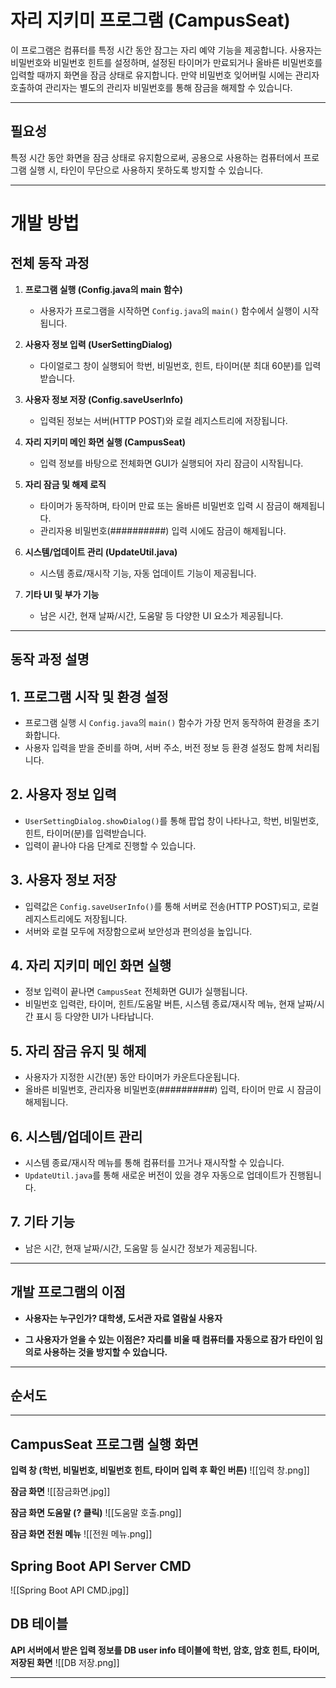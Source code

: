 # 자리 지키미 프로그램 (CampusSeat)
이 프로그램은 컴퓨터를 특정 시간 동안 잠그는 자리 예약 기능을 제공합니다. 사용자는 비밀번호와 비밀번호 힌트를 설정하며, 설정된 타이머가 만료되거나 올바른 비밀번호를 입력할 때까지 화면을 잠금 상태로 유지합니다. 만약 비밀번호 잊어버릴 시에는 관리자 호출하여 관리자는 별도의 관리자 비밀번호를 통해 잠금을 해제할 수 있습니다.

---
## 필요성  
특정 시간 동안 화면을 잠금 상태로 유지함으로써, 공용으로 사용하는 컴퓨터에서 프로그램 실행 시, 타인이 무단으로 사용하지 못하도록 방지할 수 있습니다.

---
# 개발 방법
## 전체 동작 과정 
1. **프로그램 실행 (Config.java의 main 함수)**  
   - 사용자가 프로그램을 시작하면 `Config.java`의 `main()` 함수에서 실행이 시작됩니다.

2. **사용자 정보 입력 (UserSettingDialog)**  
   - 다이얼로그 창이 실행되어 학번, 비밀번호, 힌트, 타이머(분 최대 60분)를 입력받습니다.

3. **사용자 정보 저장 (Config.saveUserInfo)**  
   - 입력된 정보는 서버(HTTP POST)와 로컬 레지스트리에 저장됩니다.

4. **자리 지키미 메인 화면 실행 (CampusSeat)**  
   - 입력 정보를 바탕으로 전체화면 GUI가 실행되어 자리 잠금이 시작됩니다.

5. **자리 잠금 및 해제 로직**  
   - 타이머가 동작하며, 타이머 만료 또는 올바른 비밀번호 입력 시 잠금이 해제됩니다.
   - 관리자용 비밀번호(##########) 입력 시에도 잠금이 해제됩니다.

6. **시스템/업데이트 관리 (UpdateUtil.java)**  
   - 시스템 종료/재시작 기능, 자동 업데이트 기능이 제공됩니다.

7. **기타 UI 및 부가 기능**  
   - 남은 시간, 현재 날짜/시간, 도움말 등 다양한 UI 요소가 제공됩니다.
---
## 동작 과정 설명
## 1. 프로그램 시작 및 환경 설정

- 프로그램 실행 시 `Config.java`의 `main()` 함수가 가장 먼저 동작하여 환경을 초기화합니다.
- 사용자 입력을 받을 준비를 하며, 서버 주소, 버전 정보 등 환경 설정도 함께 처리됩니다.

## 2. 사용자 정보 입력

- `UserSettingDialog.showDialog()`를 통해 팝업 창이 나타나고, 학번, 비밀번호, 힌트, 타이머(분)를 입력받습니다.
- 입력이 끝나야 다음 단계로 진행할 수 있습니다.

## 3. 사용자 정보 저장

- 입력값은 `Config.saveUserInfo()`를 통해 서버로 전송(HTTP POST)되고, 로컬 레지스트리에도 저장됩니다.
- 서버와 로컬 모두에 저장함으로써 보안성과 편의성을 높입니다.

## 4. 자리 지키미 메인 화면 실행

- 정보 입력이 끝나면 `CampusSeat` 전체화면 GUI가 실행됩니다.
- 비밀번호 입력란, 타이머, 힌트/도움말 버튼, 시스템 종료/재시작 메뉴, 현재 날짜/시간 표시 등 다양한 UI가 나타납니다.

## 5. 자리 잠금 유지 및 해제

- 사용자가 지정한 시간(분) 동안 타이머가 카운트다운됩니다.
- 올바른 비밀번호, 관리자용 비밀번호(##########) 입력, 타이머 만료 시 잠금이 해제됩니다.

## 6. 시스템/업데이트 관리

- 시스템 종료/재시작 메뉴를 통해 컴퓨터를 끄거나 재시작할 수 있습니다.
- `UpdateUtil.java`를 통해 새로운 버전이 있을 경우 자동으로 업데이트가 진행됩니다.

## 7. 기타 기능

- 남은 시간, 현재 날짜/시간, 도움말 등 실시간 정보가 제공됩니다.

---
## 개발 프로그램의 이점
- **사용자는 누구인가?
대학생, 도서관 자료 열람실 사용자**

- **그 사용자가 얻을 수 있는 이점은?
자리를 비울 때 컴퓨터를 자동으로 잠가 타인이 임의로 사용하는 것을 방지할 수 있습니다.**

--- 
## 순서도

---
## CampusSeat 프로그램 실행 화면
**입력 창 (학번, 비밀번호, 비밀번호 힌트, 타이머 입력 후 확인 버튼)**
![[입력 창.png]]

**잠금 화면**
![[잠금화면.jpg]]

**잠금 화면 도움말 (? 클릭)**
![[도움말 호출.png]]

**잠금 화면 전원 메뉴**
![[전원 메뉴.png]]
## Spring Boot API Server CMD 
![[Spring Boot API CMD.jpg]]

## DB 테이블
**API 서버에서 받은 입력 정보를 DB user info 테이블에 학번, 암호, 암호 힌트, 타이머, 저장된 화면**
![[DB 저장.png]]

---

[^1]: 

[^2]: 
